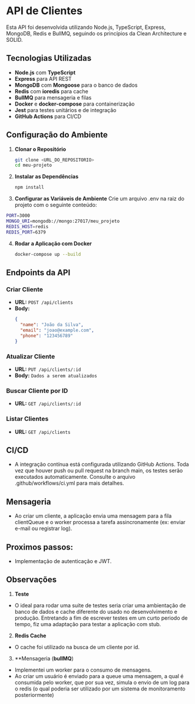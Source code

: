 # API de Clientes

Esta API foi desenvolvida utilizando Node.js, TypeScript, Express, MongoDB, Redis e BullMQ, seguindo os princípios da Clean Architecture e SOLID.

## Tecnologias Utilizadas

- **Node.js** com **TypeScript**
- **Express** para API REST
- **MongoDB** com **Mongoose** para o banco de dados
- **Redis** com **ioredis** para cache
- **BullMQ** para mensageria e filas
- **Docker** e **docker-compose** para containerização
- **Jest** para testes unitários e de integração
- **GitHub Actions** para CI/CD

## Configuração do Ambiente

1. **Clonar o Repositório**

   ```sh
   git clone <URL_DO_REPOSITORIO>
   cd meu-projeto
   ```
2. **Instalar as Dependências**


   ```sh
   npm install
   ```
3. **Configurar as Variáveis de Ambiente**
  Crie um arquivo .env na raiz do projeto com o seguinte conteúdo:
  
  ```sh
  PORT=3000
  MONGO_URI=mongodb://mongo:27017/meu_projeto
  REDIS_HOST=redis
  REDIS_PORT=6379
  ```
   
4. **Rodar a Aplicação com Docker**


   ```sh
   docker-compose up --build


## Endpoints da API

### Criar Cliente
- **URL:** `POST /api/clients`
- **Body:**
  ```json
  {
    "name": "João da Silva",
    "email": "joao@example.com",
    "phone": "123456789"
  }

### Atualizar Cliente
- **URL:** `PUT /api/clients/:id`
- **Body:** `Dados a serem atualizados`

### Buscar Cliente por ID
- **URL:** `GET /api/clients/:id`

### Listar Clientes
- **URL:** `GET /api/clients`



## CI/CD
- A integração contínua está configurada utilizando GitHub Actions. Toda vez que houver push ou pull request na branch main, os testes serão executados automaticamente. Consulte o arquivo .github/workflows/ci.yml para mais detalhes.

## Mensageria
- Ao criar um cliente, a aplicação envia uma mensagem para a fila clientQueue e o worker processa a tarefa assincronamente (ex: enviar e-mail ou registrar log).


## Proximos passos:
- Implementação de autenticação e JWT.

## Observações
1. **Teste**
 - O ideal para rodar uma suite de testes seria criar uma ambientação de banco de dados e cache diferente do usado no desenvolvimento e produção. Entretando a fim de escrever testes em um curto periodo de tempo, fiz uma adaptação para testar a aplicação com stub.

2. **Redis Cache**
 - O cache foi utilizado na busca de um cliente por id.

3. **Mensageria (**bullMQ**)
 - Implementei um worker para o consumo de mensagens.
 - Ao criar um usuário é enviado para a queue uma mensagem, a qual é consumida pelo worker, que por sua vez, simula o envio de um log para o redis (o qual poderia ser utilizado por um sistema de monitoramento posteriormente)


